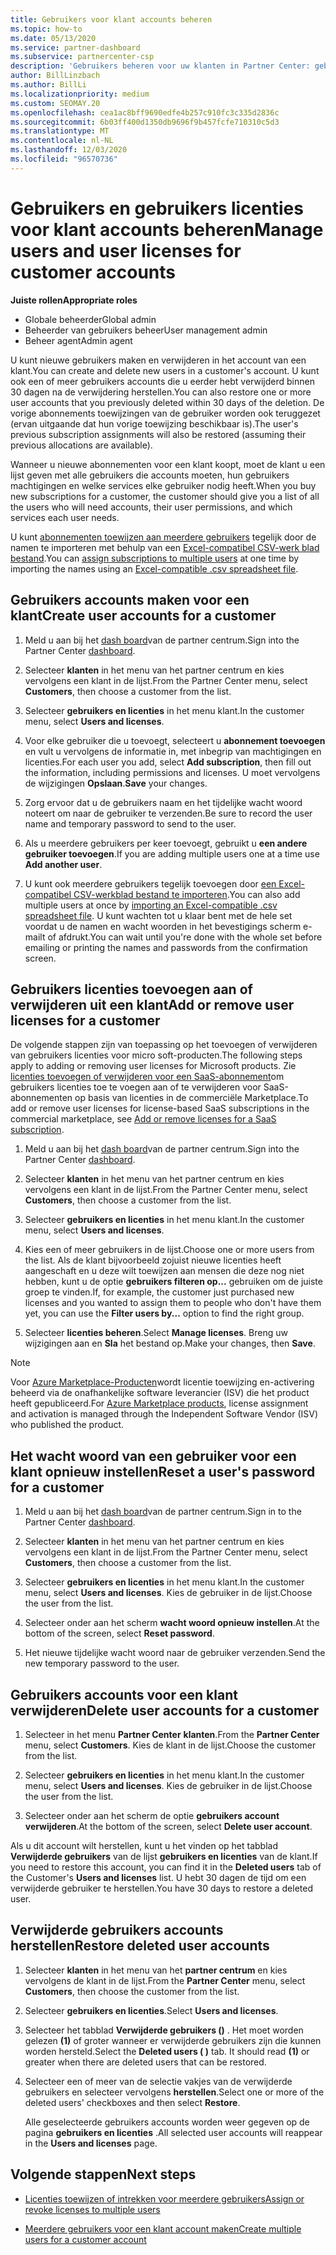 ```yaml
---
title: Gebruikers voor klant accounts beheren
ms.topic: how-to
ms.date: 05/13/2020
ms.service: partner-dashboard
ms.subservice: partnercenter-csp
description: 'Gebruikers beheren voor uw klanten in Partner Center: gebruikers accounts maken, gebruikers licenties toevoegen of verwijderen, wacht woorden opnieuw instellen en gebruikers accounts verwijderen of herstellen.'
author: BillLinzbach
ms.author: BillLi
ms.localizationpriority: medium
ms.custom: SEOMAY.20
ms.openlocfilehash: cea1ac8bff9690edfe4b257c910fc3c335d2836c
ms.sourcegitcommit: 6b03ff400d1350db9696f9b457fcfe710310c5d3
ms.translationtype: MT
ms.contentlocale: nl-NL
ms.lasthandoff: 12/03/2020
ms.locfileid: "96570736"
---
```

# <a name="manage-users-and-user-licenses-for-customer-accounts"></a><span data-ttu-id="db235-103">Gebruikers en gebruikers licenties voor klant accounts beheren</span><span class="sxs-lookup"><span data-stu-id="db235-103">Manage users and user licenses for customer accounts</span></span> 

<span data-ttu-id="db235-104">**Juiste rollen**</span><span class="sxs-lookup"><span data-stu-id="db235-104">**Appropriate roles**</span></span>

- <span data-ttu-id="db235-105">Globale beheerder</span><span class="sxs-lookup"><span data-stu-id="db235-105">Global admin</span></span>
- <span data-ttu-id="db235-106">Beheerder van gebruikers beheer</span><span class="sxs-lookup"><span data-stu-id="db235-106">User management admin</span></span>
- <span data-ttu-id="db235-107">Beheer agent</span><span class="sxs-lookup"><span data-stu-id="db235-107">Admin agent</span></span>


<span data-ttu-id="db235-108">U kunt nieuwe gebruikers maken en verwijderen in het account van een klant.</span><span class="sxs-lookup"><span data-stu-id="db235-108">You can create and delete new users in a customer's account.</span></span> <span data-ttu-id="db235-109">U kunt ook een of meer gebruikers accounts die u eerder hebt verwijderd binnen 30 dagen na de verwijdering herstellen.</span><span class="sxs-lookup"><span data-stu-id="db235-109">You can also restore one or more user accounts that you previously deleted within 30 days of the deletion.</span></span> <span data-ttu-id="db235-110">De vorige abonnements toewijzingen van de gebruiker worden ook teruggezet (ervan uitgaande dat hun vorige toewijzing beschikbaar is).</span><span class="sxs-lookup"><span data-stu-id="db235-110">The user's previous subscription assignments will also be restored (assuming their previous allocations are available).</span></span>

<span data-ttu-id="db235-111">Wanneer u nieuwe abonnementen voor een klant koopt, moet de klant u een lijst geven met alle gebruikers die accounts moeten, hun gebruikers machtigingen en welke services elke gebruiker nodig heeft.</span><span class="sxs-lookup"><span data-stu-id="db235-111">When you buy new subscriptions for a customer, the customer should give you a list of all the users who will need accounts, their user permissions, and which services each user needs.</span></span>  

<span data-ttu-id="db235-112">U kunt [abonnementen toewijzen aan meerdere gebruikers](bulk-license-provisioning-for-multiple-users.md) tegelijk door de namen te importeren met behulp van een [Excel-compatibel CSV-werk blad bestand](adding-multiple-users-to-a-customer-account.md).</span><span class="sxs-lookup"><span data-stu-id="db235-112">You can [assign subscriptions to multiple users](bulk-license-provisioning-for-multiple-users.md) at one time by importing the names using an [Excel-compatible .csv spreadsheet file](adding-multiple-users-to-a-customer-account.md).</span></span>

<a href="" id="createuseraccounts"></a>

## <a name="create-user-accounts-for-a-customer"></a><span data-ttu-id="db235-113">Gebruikers accounts maken voor een klant</span><span class="sxs-lookup"><span data-stu-id="db235-113">Create user accounts for a customer</span></span>

1. <span data-ttu-id="db235-114">Meld u aan bij het [dash board](https://partner.microsoft.com/dashboard)van de partner centrum.</span><span class="sxs-lookup"><span data-stu-id="db235-114">Sign into the Partner Center [dashboard](https://partner.microsoft.com/dashboard).</span></span>

2. <span data-ttu-id="db235-115">Selecteer **klanten** in het menu van het partner centrum en kies vervolgens een klant in de lijst.</span><span class="sxs-lookup"><span data-stu-id="db235-115">From the Partner Center menu, select **Customers**, then choose a customer from the list.</span></span>

3. <span data-ttu-id="db235-116">Selecteer **gebruikers en licenties** in het menu klant.</span><span class="sxs-lookup"><span data-stu-id="db235-116">In the customer menu, select **Users and licenses**.</span></span>

4. <span data-ttu-id="db235-117">Voor elke gebruiker die u toevoegt, selecteert u **abonnement toevoegen** en vult u vervolgens de informatie in, met inbegrip van machtigingen en licenties.</span><span class="sxs-lookup"><span data-stu-id="db235-117">For each user you add, select **Add subscription**, then fill out the information, including permissions and licenses.</span></span> <span data-ttu-id="db235-118">U moet vervolgens de wijzigingen **Opslaan**.</span><span class="sxs-lookup"><span data-stu-id="db235-118">**Save** your changes.</span></span>

5. <span data-ttu-id="db235-119">Zorg ervoor dat u de gebruikers naam en het tijdelijke wacht woord noteert om naar de gebruiker te verzenden.</span><span class="sxs-lookup"><span data-stu-id="db235-119">Be sure to record the user name and temporary password to send to the user.</span></span>

6. <span data-ttu-id="db235-120">Als u meerdere gebruikers per keer toevoegt, gebruikt u **een andere gebruiker toevoegen**.</span><span class="sxs-lookup"><span data-stu-id="db235-120">If you are adding multiple users one at a time use **Add another user**.</span></span>

7. <span data-ttu-id="db235-121">U kunt ook meerdere gebruikers tegelijk toevoegen door [een Excel-compatibel CSV-werkblad bestand te importeren](adding-multiple-users-to-a-customer-account.md).</span><span class="sxs-lookup"><span data-stu-id="db235-121">You can also add multiple users at once by [importing an Excel-compatible .csv spreadsheet file](adding-multiple-users-to-a-customer-account.md).</span></span> <span data-ttu-id="db235-122">U kunt wachten tot u klaar bent met de hele set voordat u de namen en wacht woorden in het bevestigings scherm e-mailt of afdrukt.</span><span class="sxs-lookup"><span data-stu-id="db235-122">You can wait until you're done with the whole set before emailing or printing the names and passwords from the confirmation screen.</span></span>

<a href="" id="userlicensing"></a>

## <a name="add-or-remove-user-licenses-for-a-customer"></a><span data-ttu-id="db235-123">Gebruikers licenties toevoegen aan of verwijderen uit een klant</span><span class="sxs-lookup"><span data-stu-id="db235-123">Add or remove user licenses for a customer</span></span>

<span data-ttu-id="db235-124">De volgende stappen zijn van toepassing op het toevoegen of verwijderen van gebruikers licenties voor micro soft-producten.</span><span class="sxs-lookup"><span data-stu-id="db235-124">The following steps apply to adding or removing user licenses for Microsoft products.</span></span> <span data-ttu-id="db235-125">Zie [licenties toevoegen of verwijderen voor een SaaS-abonnement](csp-commercial-marketplace-manage.md#add-or-remove-licenses-for-a-saas-subscription)om gebruikers licenties toe te voegen aan of te verwijderen voor SaaS-abonnementen op basis van licenties in de commerciële Marketplace.</span><span class="sxs-lookup"><span data-stu-id="db235-125">To add or remove user licenses for license-based SaaS subscriptions in the commercial marketplace, see [Add or remove licenses for a SaaS subscription](csp-commercial-marketplace-manage.md#add-or-remove-licenses-for-a-saas-subscription).</span></span>

1. <span data-ttu-id="db235-126">Meld u aan bij het [dash board](https://partner.microsoft.com/dashboard)van de partner centrum.</span><span class="sxs-lookup"><span data-stu-id="db235-126">Sign into the Partner Center [dashboard](https://partner.microsoft.com/dashboard).</span></span>

2. <span data-ttu-id="db235-127">Selecteer **klanten** in het menu van het partner centrum en kies vervolgens een klant in de lijst.</span><span class="sxs-lookup"><span data-stu-id="db235-127">From the Partner Center menu, select **Customers**, then choose a customer from the list.</span></span>

3. <span data-ttu-id="db235-128">Selecteer **gebruikers en licenties** in het menu klant.</span><span class="sxs-lookup"><span data-stu-id="db235-128">In the customer menu, select **Users and licenses**.</span></span>

4. <span data-ttu-id="db235-129">Kies een of meer gebruikers in de lijst.</span><span class="sxs-lookup"><span data-stu-id="db235-129">Choose one or more users from the list.</span></span> <span data-ttu-id="db235-130">Als de klant bijvoorbeeld zojuist nieuwe licenties heeft aangeschaft en u deze wilt toewijzen aan mensen die deze nog niet hebben, kunt u de optie **gebruikers filteren op...** gebruiken om de juiste groep te vinden.</span><span class="sxs-lookup"><span data-stu-id="db235-130">If, for example, the customer just purchased new licenses and you wanted to assign them to people who don't have them yet, you can use the **Filter users by...** option to find the right group.</span></span>

5. <span data-ttu-id="db235-131">Selecteer **licenties beheren**.</span><span class="sxs-lookup"><span data-stu-id="db235-131">Select **Manage licenses**.</span></span> <span data-ttu-id="db235-132">Breng uw wijzigingen aan en **Sla** het bestand op.</span><span class="sxs-lookup"><span data-stu-id="db235-132">Make your changes, then **Save**.</span></span>

> [!NOTE]
> <span data-ttu-id="db235-133">Voor [Azure Marketplace-Producten](csp-commercial-marketplace-manage.md#assign-licenses-and-activate-a-subscription-on-behalf-of-a-customer)wordt licentie toewijzing en-activering beheerd via de onafhankelijke software leverancier (ISV) die het product heeft gepubliceerd.</span><span class="sxs-lookup"><span data-stu-id="db235-133">For [Azure Marketplace products](csp-commercial-marketplace-manage.md#assign-licenses-and-activate-a-subscription-on-behalf-of-a-customer), license assignment and activation is managed through the Independent Software Vendor (ISV) who published the product.</span></span>

<a href="" id="resetpassword"></a>

## <a name="reset-a-users-password-for-a-customer"></a><span data-ttu-id="db235-134">Het wacht woord van een gebruiker voor een klant opnieuw instellen</span><span class="sxs-lookup"><span data-stu-id="db235-134">Reset a user's password for a customer</span></span>

1. <span data-ttu-id="db235-135">Meld u aan bij het [dash board](https://partner.microsoft.com/dashboard)van de partner centrum.</span><span class="sxs-lookup"><span data-stu-id="db235-135">Sign in to the Partner Center [dashboard](https://partner.microsoft.com/dashboard).</span></span>

2. <span data-ttu-id="db235-136">Selecteer **klanten** in het menu van het partner centrum en kies vervolgens een klant in de lijst.</span><span class="sxs-lookup"><span data-stu-id="db235-136">From the Partner Center menu, select **Customers**, then choose a customer from the list.</span></span>

3. <span data-ttu-id="db235-137">Selecteer **gebruikers en licenties** in het menu klant.</span><span class="sxs-lookup"><span data-stu-id="db235-137">In the customer menu, select **Users and licenses**.</span></span> <span data-ttu-id="db235-138">Kies de gebruiker in de lijst.</span><span class="sxs-lookup"><span data-stu-id="db235-138">Choose the user from the list.</span></span>

4. <span data-ttu-id="db235-139">Selecteer onder aan het scherm **wacht woord opnieuw instellen**.</span><span class="sxs-lookup"><span data-stu-id="db235-139">At the bottom of the screen, select **Reset password**.</span></span> 

5. <span data-ttu-id="db235-140">Het nieuwe tijdelijke wacht woord naar de gebruiker verzenden.</span><span class="sxs-lookup"><span data-stu-id="db235-140">Send the new temporary password to the user.</span></span>

<a href="" id="deleteuseraccounts"></a>

## <a name="delete-user-accounts-for-a-customer"></a><span data-ttu-id="db235-141">Gebruikers accounts voor een klant verwijderen</span><span class="sxs-lookup"><span data-stu-id="db235-141">Delete user accounts for a customer</span></span>

1. <span data-ttu-id="db235-142">Selecteer in het menu **Partner Center** **klanten**.</span><span class="sxs-lookup"><span data-stu-id="db235-142">From the **Partner Center** menu, select **Customers**.</span></span> <span data-ttu-id="db235-143">Kies de klant in de lijst.</span><span class="sxs-lookup"><span data-stu-id="db235-143">Choose the customer from the list.</span></span>

2. <span data-ttu-id="db235-144">Selecteer **gebruikers en licenties** in het menu klant.</span><span class="sxs-lookup"><span data-stu-id="db235-144">In the customer menu, select **Users and licenses**.</span></span> <span data-ttu-id="db235-145">Kies de gebruiker in de lijst.</span><span class="sxs-lookup"><span data-stu-id="db235-145">Choose the user from the list.</span></span>

3. <span data-ttu-id="db235-146">Selecteer onder aan het scherm de optie **gebruikers account verwijderen**.</span><span class="sxs-lookup"><span data-stu-id="db235-146">At the bottom of the screen, select **Delete user account**.</span></span>

<span data-ttu-id="db235-147">Als u dit account wilt herstellen, kunt u het vinden op het tabblad **Verwijderde gebruikers** van de lijst **gebruikers en licenties** van de klant.</span><span class="sxs-lookup"><span data-stu-id="db235-147">If you need to restore this account, you can find it in the **Deleted users** tab of the Customer's **Users and licenses** list.</span></span> <span data-ttu-id="db235-148">U hebt 30 dagen de tijd om een verwijderde gebruiker te herstellen.</span><span class="sxs-lookup"><span data-stu-id="db235-148">You have 30 days to restore a deleted user.</span></span>

<a href="" id="restoreuseraccounts"></a>

## <a name="restore-deleted-user-accounts"></a><span data-ttu-id="db235-149">Verwijderde gebruikers accounts herstellen</span><span class="sxs-lookup"><span data-stu-id="db235-149">Restore deleted user accounts</span></span>

1. <span data-ttu-id="db235-150">Selecteer **klanten** in het menu van het **partner centrum** en kies vervolgens de klant in de lijst.</span><span class="sxs-lookup"><span data-stu-id="db235-150">From the **Partner Center** menu, select **Customers**, then choose the customer from the list.</span></span>

2. <span data-ttu-id="db235-151">Selecteer **gebruikers en licenties**.</span><span class="sxs-lookup"><span data-stu-id="db235-151">Select **Users and licenses**.</span></span>

3. <span data-ttu-id="db235-152">Selecteer het tabblad **Verwijderde gebruikers ()** . Het moet worden gelezen **(1)** of groter wanneer er verwijderde gebruikers zijn die kunnen worden hersteld.</span><span class="sxs-lookup"><span data-stu-id="db235-152">Select the **Deleted users ( )** tab. It should read **(1)** or greater when there are deleted users that can be restored.</span></span>

4. <span data-ttu-id="db235-153">Selecteer een of meer van de selectie vakjes van de verwijderde gebruikers en selecteer vervolgens **herstellen**.</span><span class="sxs-lookup"><span data-stu-id="db235-153">Select one or more of the deleted users' checkboxes and then select **Restore**.</span></span>

    <span data-ttu-id="db235-154">Alle geselecteerde gebruikers accounts worden weer gegeven op de pagina **gebruikers en licenties** .</span><span class="sxs-lookup"><span data-stu-id="db235-154">All selected user accounts will reappear in the **Users and licenses** page.</span></span>

## <a name="next-steps"></a><span data-ttu-id="db235-155">Volgende stappen</span><span class="sxs-lookup"><span data-stu-id="db235-155">Next steps</span></span>

- [<span data-ttu-id="db235-156">Licenties toewijzen of intrekken voor meerdere gebruikers</span><span class="sxs-lookup"><span data-stu-id="db235-156">Assign or revoke licenses to multiple users</span></span>](bulk-license-provisioning-for-multiple-users.md)

- [<span data-ttu-id="db235-157">Meerdere gebruikers voor een klant account maken</span><span class="sxs-lookup"><span data-stu-id="db235-157">Create multiple users for a customer account</span></span>](adding-multiple-users-to-a-customer-account.md)
